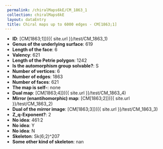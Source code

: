 ```yaml
--- 
 permalink: /chiralMaps6kE/CM_1863_1 
 collection: chiralMaps6kE
 layout: dataEntry
 title: Chiral maps up to 6000 edges - CM[1863;1]
---
```


- **ID**: [CM[1863;1]]({{ site.url }}/test/CM_1863_1)
- **Genus of the underlying surface**: 619
- **Length of the face**: 6
- **Valency**: 621
- **Length of the Petrie polygon**: 1242
- **Is the automorphism group solvable?**: S
- **Number of vertices**: 6
- **Number of edges**: 1863
- **Number of faces**: 621
- **The map is self-**: none
- **Dual map**: [CM[1863;4]]({{ site.url }}/test/CM_1863_4)
- **Mirror (enantihomorphic) map**: [CM[1863;2]]({{ site.url }}/test/CM_1863_2)
- **Dual of the mirror image**: [CM[1863;3]]({{ site.url }}/test/CM_1863_3)
- **Z_q-Exponent?**: 2
- **No idea**:  461:2
- **No idea**: Y
- **No idea**: N
- **Skeleton**: Sk(6;2)^207
- **Some other kind of skeleton**: nan
